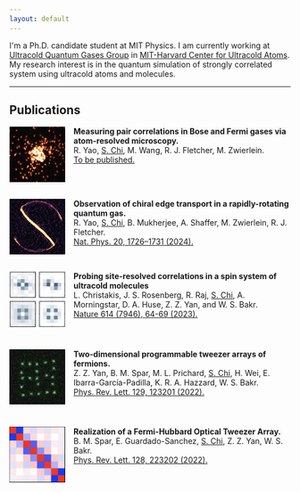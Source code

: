```yaml
---
layout: default
---
```

I'm a Ph.D. candidate student at MIT Physics. I am currently working at [Ultracold Quantum Gases Group](https://quantumgas.mit.edu/) in [MIT-Harvard Center for Ultracold Atoms](http://cua.mit.edu). My research interest is in the quantum simulation of strongly correlated system using ultracold atoms and molecules.

---

## Publications

<div style="overflow: hidden; margin-bottom: 10px;">
  <img src="assets/img/becmicroscope.png" alt="BEC Microscope" width="100px" style="float:left; padding-right:15px; padding-bottom:20px;" />
  <strong>Measuring pair correlations in Bose and Fermi gases via atom-resolved microscopy.</strong><br>
  R. Yao, <u>S. Chi</u>, M. Wang, R. J. Fletcher, M. Zwierlein.<br>
  <a href="https://">To be published.</a>
</div>

<div style="overflow: hidden; margin-bottom: 10px;">
  <img src="assets/img/edgestate.png" alt="Edge State" width="100px" style="float:left; padding-right:15px; padding-bottom:20px;" />
  <strong>Observation of chiral edge transport in a rapidly-rotating quantum gas.</strong><br>
  R. Yao, <u>S. Chi</u>, B. Mukherjee, A. Shaffer, M. Zwierlein, R. J. Fletcher.<br>
  <a href="https://www.nature.com/articles/s41567-024-02617-7">Nat. Phys. 20, 1726–1731 (2024).</a>
</div>
<div style="overflow: hidden; margin-bottom: 20px;">
  <img src="assets/img/mol_corr.jpg" alt="Molecular Correlations" width="100px" style="float:left; padding-right:15px; padding-bottom:20px;" />
  <strong>Probing site-resolved correlations in a spin system of ultracold molecules</strong><br>
  L. Christakis, J. S. Rosenberg, R. Raj, <u>S. Chi</u>, A. Morningstar, D. A. Huse, Z. Z. Yan, and W. S. Bakr.<br>
  <a href="https://www.nature.com/articles/s41586-022-05558-4">Nature 614 (7946), 64-69 (2023).</a>
</div>

<div style="overflow: hidden; margin-bottom: 20px;">
  <img src="assets/img/twod_array.png" alt="Two-Dimensional Array" width="100px" style="float:left; padding-right:15px; padding-bottom:20px;" />
  <strong>Two-dimensional programmable tweezer arrays of fermions.</strong><br>
  Z. Z. Yan, B. M. Spar, M. L. Prichard, <u>S. Chi</u>, H. Wei, E. Ibarra-García-Padilla, K. R. A. Hazzard, W. S. Bakr.<br>
  <a href="https://journals.aps.org/prl/abstract/10.1103/PhysRevLett.129.123201">Phys. Rev. Lett. 129, 123201 (2022).</a>
</div>

<div style="overflow: hidden; margin-bottom: 20px;">
  <img src="assets/img/tweezer_corr.png" alt="Tweezer Correlations" width="100px" style="float:left; padding-right:15px; padding-bottom:20px;" />
  <strong>Realization of a Fermi-Hubbard Optical Tweezer Array.</strong><br>
  B. M. Spar, E. Guardado-Sanchez, <u>S. Chi</u>, Z. Z. Yan, W. S. Bakr.<br>
  <a href="https://journals.aps.org/prl/abstract/10.1103/PhysRevLett.128.223202">Phys. Rev. Lett. 128, 223202 (2022).</a>
</div>

<!-- 
![img3](assets/img/becmicroscope.png){: width="100px" style="float:left; padding-right:15px;padding-bottom:40px"}
**Measuring pair correlations in Bose and Fermi gases via atom-resolved microscopy.**<br>
R. Yao, **<u>S. Chi</u>**, M. Wang, R. J. Fletcher, M. Zwierlein.<br>
[To be published.](https://)
<br>
<br>
![img3](assets/img/edgestate.png){: width="100px" style="float:left; padding-right:15px;padding-bottom:40px"}
**Observation of chiral edge transport in a rapidly-rotating quantum gas.**<br>
R. Yao, **<u>S. Chi</u>**, B. Mukherjee, A. Shaffer, M. Zwierlein, R. J. Fletcher.<br>
[_Nat. Phys._ 20, 1726–1731 (2024).](https://www.nature.com/articles/s41567-024-02617-7)
<br>
<br>
![img3](assets/img/mol_corr.jpg){: width="100px" style="float:left; padding-right:15px;padding-bottom:40px"}
**Probing site-resolved correlations in a spin system of ultracold molecules** <br>
L. Christakis, J. S. Rosenberg, R. Raj, **<u>S. Chi</u>**, A. Morningstar, D. A. Huse, Z. Z. Yan, and W. S. Bakr.<br>
[_Nature_ 614 (7946), 64-69 (2023).](https://www.nature.com/articles/s41586-022-05558-4)
<br>
<br>
![img3](assets/img/twod_array.png){: width="100px" style="float:left; padding-right:15px;padding-bottom:40px"}
**Two-dimensional programmable tweezer arrays of fermions.**<br>
Z. Z. Yan, B. M. Spar, M. L. Prichard, **<u>S. Chi</u>**, H. Wei, E. Ibarra-Garc ́ıa-Padilla, K. R. A. Hazzard, W. S. Bakr.<br>
[_Phys. Rev. Lett._ 129, 123201 (2022).](https://journals.aps.org/prl/abstract/10.1103/PhysRevLett.129.123201)
<br>
<br>
![img3](assets/img/tweezer_corr.png){: width="100px" style="float:left; padding-right:15px;padding-bottom:40px"}
**Realization of a Fermi-Hubbard Optical Tweezer Array.**<br>
B. M. Spar, E. Guardado-Sanchez, **<u>S. Chi</u>**, Z. Z. Yan, W. S. Bakr.<br>
[_Phys. Rev. Lett._ 128, 223202 (2022).](https://journals.aps.org/prl/abstract/10.1103/PhysRevLett.128.223202)
<br>
<br> -->